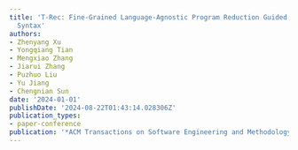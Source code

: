 ```yaml
---
title: 'T-Rec: Fine-Grained Language-Agnostic Program Reduction Guided by Lexical
  Syntax'
authors:
- Zhenyang Xu
- Yongqiang Tian
- Mengxiao Zhang
- Jiarui Zhang
- Puzhuo Liu
- Yu Jiang
- Chengnian Sun
date: '2024-01-01'
publishDate: '2024-08-22T01:43:14.028306Z'
publication_types:
- paper-conference
publication: '*ACM Transactions on Software Engineering and Methodology (TOSEM)*'
---
```

